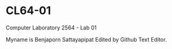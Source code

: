 # CL64-01
Computer Laboratory 2564 - Lab 01

Myname is Benjaporn Sattayapipat
Edited by Github Text Editor.
